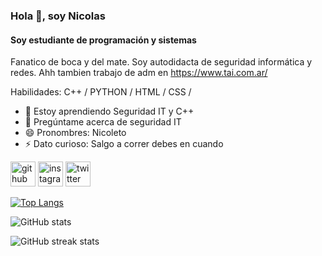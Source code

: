 ### Hola 👋, soy Nicolas
#### Soy estudiante de programación y sistemas 
Fanatico de boca y del mate. Soy autodidacta de seguridad informática y redes. Ahh tambien trabajo de adm en https://www.tai.com.ar/


Habilidades: C++ / PYTHON / HTML / CSS /
 
- 🌱 Estoy aprendiendo Seguridad IT y C++ 
- 💬 Pregúntame acerca de seguridad IT 
- 😄 Pronombres: Nicoleto 
- ⚡ Dato curioso: Salgo a correr debes en cuando 


[<img src='https://cdn.jsdelivr.net/npm/simple-icons@3.0.1/icons/github.svg' alt='github' height='40'>](https://github.com/nicoamaciel)  [<img src='https://cdn.jsdelivr.net/npm/simple-icons@3.0.1/icons/instagram.svg' alt='instagram' height='40'>](https://www.instagram.com/nicoamaciel/)  [<img src='https://cdn.jsdelivr.net/npm/simple-icons@3.0.1/icons/twitter.svg' alt='twitter' height='40'>](https://twitter.com/nicoamaciel)  

[![Top Langs](https://github-readme-stats.vercel.app/api/top-langs/?username=nicoamaciel)](https://github.com/anuraghazra/github-readme-stats)

![GitHub stats](https://github-readme-stats.vercel.app/api?username=nicoamaciel&show_icons=true)  

![GitHub streak stats](https://github-readme-streak-stats.herokuapp.com/?user=nicoamaciel)  


